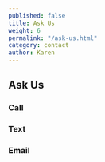 ```yaml
---
published: false
title: Ask Us
weight: 6
permalink: "/ask-us.html"
category: contact
author: Karen
---
```


## Ask Us
### Call 
### Text
### Email






